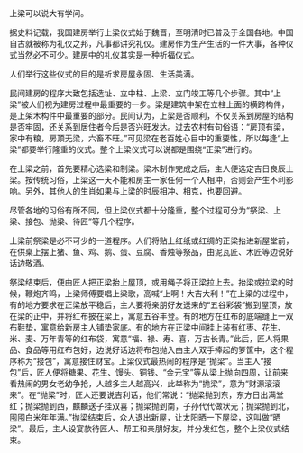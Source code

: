 上梁可以说大有学问。

据史料记载，我国建房举行上梁仪式始于魏晋，至明清时已普及于全国各地。中国自古就被称为礼仪之邦，凡事都讲究礼仪。建房作为生产生活的一件大事，各种仪式当然必不可少。建房中的礼仪其实是一种祈福仪式。

人们举行这些仪式的目的是祈求房屋永固、生活美满。

民间建房的程序大致包括选址、立中柱、上梁、立门竣工等几个步骤。其中“上梁”被人们视为建房过程中最重要的一步。梁是建筑中架在立柱上面的横跨构件，是上架木构件中最重要的部分。民间认为，上梁是否顺利，不仅关系到房屋的结构是否牢固，还关系到居住者今后是否兴旺发达。过去农村有句俗语：“房顶有梁，家中有粮，房顶无梁，六畜不旺。”可见梁在老百姓心目中的重要性，所以每逢“上梁”都要举行隆重的仪式。整个上梁仪式可以说都是围绕“正梁”进行的。

在上梁之前，首先要精心选梁和制梁。梁木制作完成之后，主人便选定吉日良辰上梁。按传统习俗，上梁这一天不能和房主一家任何一个人相冲，否则会产生不利影响。另外，其他人的生肖如果与上梁的时辰相冲、相克，也要回避。

尽管各地的习俗有所不同，但上梁仪式都十分隆重，整个过程可分为“祭梁、上梁、接包、抛梁、待匠”等几个程序。

上梁前祭梁是必不可少的一道程序。人们将贴上红纸或红绸的正梁抬进新屋堂前，在供桌上摆上猪、鱼、鸡、鹅、蛋、豆腐、香烛等祭品，由泥瓦匠、木匠等边说好话边敬酒。

祭梁结束后，便由匠人把正梁抬上屋顶，或用绳子将正梁拉上去。抬梁或拉梁的时候，鞭炮齐鸣，上梁师傅要唱上梁歌，高喊“上啊！大吉大利！”在上梁的过程中，有的地方要求在正梁放平稳后，主人要将亲朋好友送来的“五谷彩袋”搬到屋顶，放在梁的正中，并将红布披在梁上，寓意五谷丰登。有的地方在红布的底端缝上一双布鞋垫，寓意给新房主人铺垫家底。有的地方在正梁中间挂上装有红枣、花生、米、麦、万年青等的红布袋，寓意“福、禄、寿、喜，万古长青。”此后，匠人将果品、食品等用红布包好，边说好话边将布包抛入由主人双手捧起的箩筐中，这个程序称为“接包”，寓意接住财宝。上梁仪式最热闹的程序是“抛梁”。当主人“接包”后，匠人便将糖果、花生、馒头、铜钱、“金元宝”等从梁上抛向四周，让前来看热闹的男女老幼争抢，人越多主人越高兴，此举称为“抛梁”，意为“财源滚滚来”。在“抛梁”时，匠人还要说吉利话，他们常说：“抛梁抛到东，东方日出满堂红；抛梁抛到西，麒麟送子挂双喜；抛梁抛到南，子孙代代做状元；抛梁抛到北，囤囤白米年年满。”抛梁结束后，众人退出新屋，让太阳晒一下屋梁，这叫做“晒梁”。最后，主人设宴款待匠人、帮工和亲朋好友，并分发红包，整个上梁仪式结束。